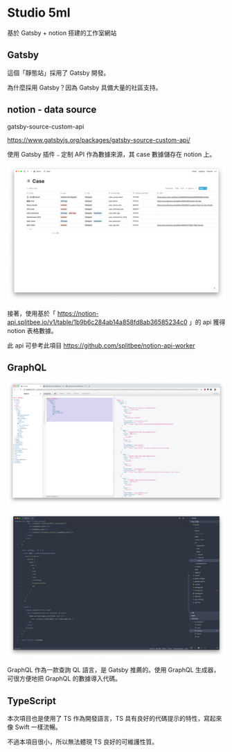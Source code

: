 # Studio 5ml

基於 Gatsby + notion 搭建的工作室網站



## Gatsby

這個「靜態站」採用了 Gatsby 開發。

為什麼採用 Gatsby？因為 Gatsby 具備大量的社區支持。



## notion - data source

gatsby-source-custom-api

https://www.gatsbyjs.org/packages/gatsby-source-custom-api/



使用 Gatsby 插件﹣定制 API 作為數據來源，其 case 數據儲存在 notion 上。

![notion view](./readme_assets/screen_01.png)

接著，使用基於「 https://notion-api.splitbee.io/v1/table/1b9b6c284ab14a858fd8ab36585234c0 」的 api 獲得 notion 表格數據。

此 api 可參考此項目 https://github.com/splitbee/notion-api-worker



## GraphQL

![GraphQL view](./readme_assets/screen_02.png)

![VS Code view](./readme_assets/screen_03.png)

GraphQL 作為一款查詢 QL 語言，是 Gatsby 推薦的。使用 GraphQL 生成器，可很方便地把 GraphQL 的數據導入代碼。



## TypeScript

本次項目也是使用了 TS 作為開發語言，TS 具有良好的代碼提示的特性，寫起來像 Swift 一樣流暢。

不過本項目很小，所以無法體現 TS 良好的可維護性質。

